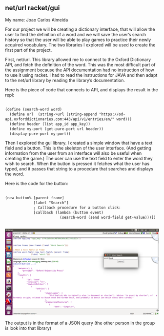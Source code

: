 
## net/url racket/gui
My name: Joao Carlos Almeida

For our project we will be creating a dictionary interface, that will allow the user to find the definition of a word and we will save the user’s search history so that the user will be able to play games to practice their newly acquired vocabulary. The two libraries I explored will be used to create the first part of the project. 

First, net/url. This library allowed me to connect to the Oxford Dictionary API, and fetch the definition of the word. This was the most difficult part of the assignment because the API documentation had no instruction of how to use it using racket. I had to read the instructions for JAVA and then adapt to the net/url library by reading the library’s documentation.

Here is the piece of code that connects to API, and displays the result in the repl:

```racket

(define (search-word word)
  (define url  (string->url (string-append "https://od-api.oxforddictionaries.com:443/api/v1/entries/en/" word)))
  (define header (list app_id app_key))
  (define my-port (get-pure-port url header))
  (display-pure-port my-port))
```

Then I explored the gui library. I created a simple window that have a text field and a button. This is the skeleton of the user interface. (And getting information from the user from an interface will also be useful when creating the game.) The user can use the text field to enter the word they wish to search. When the button is pressed it fetches what the user has typed, and it passes that string to a procedure that searches and displays the word. 

Here is the code for the button:

```racket

(new button% [parent frame]
             [label "Search"]
             ; Callback procedure for a button click:
             [callback (lambda (button event)
                         (search-word (send word-field get-value)))]) 
                         
 ```
                       
 ![FP3](/FP3.png?raw=true "FP3")
 
 The output is in the format of a JSON query (the other person in the group is look into that library)
 
